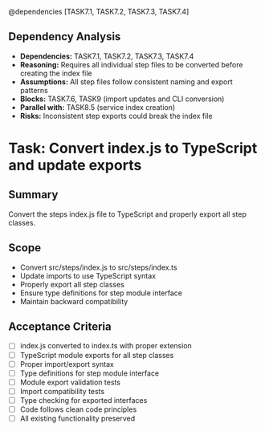 @dependencies [TASK7.1, TASK7.2, TASK7.3, TASK7.4]

<!-- DEPENDENCY REASONING -->
## Dependency Analysis
- **Dependencies:** TASK7.1, TASK7.2, TASK7.3, TASK7.4
- **Reasoning:** Requires all individual step files to be converted before creating the index file
- **Assumptions:** All step files follow consistent naming and export patterns
- **Blocks:** TASK7.6, TASK9 (import updates and CLI conversion)
- **Parallel with:** TASK8.5 (service index creation)
- **Risks:** Inconsistent step exports could break the index file

# Task: Convert index.js to TypeScript and update exports

## Summary
Convert the steps index.js file to TypeScript and properly export all step classes.

## Scope
- Convert src/steps/index.js to src/steps/index.ts
- Update imports to use TypeScript syntax
- Properly export all step classes
- Ensure type definitions for step module interface
- Maintain backward compatibility

## Acceptance Criteria
- [ ] index.js converted to index.ts with proper extension
- [ ] TypeScript module exports for all step classes
- [ ] Proper import/export syntax
- [ ] Type definitions for step module interface
- [ ] Module export validation tests
- [ ] Import compatibility tests
- [ ] Type checking for exported interfaces
- [ ] Code follows clean code principles
- [ ] All existing functionality preserved